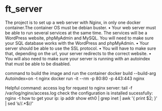 # ft_server
The project is to set up a web server with Nginx, in only one docker container.The container OS must be debian buster.
• Your web server must be able to run several services at the same time. The services will be a WordPress website, phpMyAdmin and MySQL. You will need to make sure your SQL database works with the WordPress and phpMyAdmin.
• Your server should be able to use the SSL protocol.
• You will have to make sure that, depending on the url, your server redirects to the
correct website.
• You will also need to make sure your server is running with an autoindex that must be able to be disabled.

command to build the image and run the container
docker build --build-arg Autoindex=on -t nginx
docker run -it --rm -p 80:80 -p 443:443 nginx

Helpful command:
access log for request to nginx server: tail -f /var/log/nginx/access.log
check the configuration is installed sucessfully:  nginx -t
how to get your ip: ip addr show eth0 | grep inet | awk '{ print $2; }' | sed ’s/\/.*$//'
